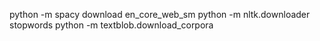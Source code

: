 <!-- Download necessary corpora -->
python -m spacy download en_core_web_sm
python -m nltk.downloader stopwords
python -m textblob.download_corpora